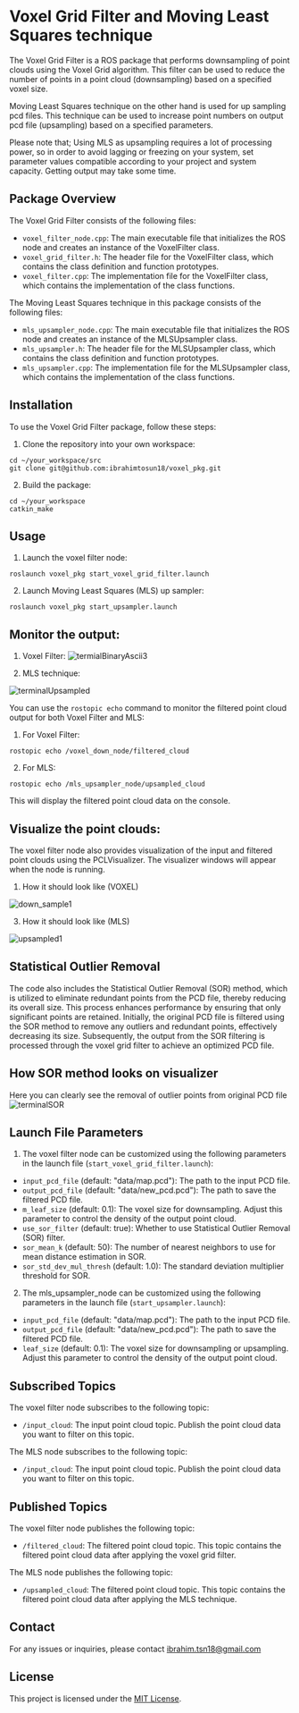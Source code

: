 # Voxel Grid Filter and Moving Least Squares technique

The Voxel Grid Filter is a ROS package that performs downsampling of point clouds using the Voxel Grid algorithm. This filter can be used to reduce the number of points in a point cloud (downsampling) based on a specified voxel size. 

Moving Least Squares technique on the other hand is used for up sampling pcd files. This technique can be used to increase point numbers on output pcd file (upsampling) based on a specified parameters. 

Please note that; Using MLS as upsampling requires a lot of processing power, so in order to avoid lagging or freezing on your system, set parameter values compatible according to your project and system capacity. Getting output may take some time.

## Package Overview

The Voxel Grid Filter consists of the following files:

- `voxel_filter_node.cpp`: The main executable file that initializes the ROS node and creates an instance of the VoxelFilter class.
- `voxel_grid_filter.h`: The header file for the VoxelFilter class, which contains the class definition and function prototypes.
- `voxel_filter.cpp`: The implementation file for the VoxelFilter class, which contains the implementation of the class functions.

The Moving Least Squares technique in this package consists of the following files:

- `mls_upsampler_node.cpp`: The main executable file that initializes the ROS node and creates an instance of the MLSUpsampler class.
- `mls_upsampler.h`: The header file for the MLSUpsampler class, which contains the class definition and function prototypes.
- `mls_upsampler.cpp`: The implementation file for the MLSUpsampler class, which contains the implementation of the class functions.

## Installation

To use the Voxel Grid Filter package, follow these steps:

1. Clone the repository into your own workspace:
```
cd ~/your_workspace/src
git clone git@github.com:ibrahimtosun18/voxel_pkg.git
```

2. Build the package:
```
cd ~/your_workspace
catkin_make
```

## Usage
1. Launch the voxel filter node:
```
roslaunch voxel_pkg start_voxel_grid_filter.launch
```
2. Launch Moving Least Squares (MLS) up sampler:
```
roslaunch voxel_pkg start_upsampler.launch
```


## Monitor the output:
1. Voxel Filter:
![termialBinaryAscii3](https://github.com/ibrahimtosun18/voxel_pkg_extended/assets/95874081/9249382b-ac26-427a-a774-715489d7df0c)

2. MLS technique:

 ![terminalUpsampled](https://github.com/ibrahimtosun18/voxel_pkg_extended/assets/95874081/a763053e-832e-42e5-a955-7101368a50d2)


You can use the `rostopic echo` command to monitor the filtered point cloud output for both Voxel Filter and MLS:

1. For Voxel Filter:
```
rostopic echo /voxel_down_node/filtered_cloud
```

2. For MLS:
```
rostopic echo /mls_upsampler_node/upsampled_cloud
```

This will display the filtered point cloud data on the console.

## Visualize the point clouds:

The voxel filter node also provides visualization of the input and filtered point clouds using the PCLVisualizer. The visualizer windows will appear when the node is running.

1. How it should look like (VOXEL)

![down_sample1](https://github.com/ibrahimtosun18/voxel_pkg/assets/95874081/e8f6a8e4-a5ce-4458-a295-b1b4c672b9a7)

3. How it should look like (MLS)

![upsampled1](https://github.com/ibrahimtosun18/voxel_pkg/assets/95874081/11fcd2b6-9ecf-4e49-bdcf-0efe6425d03d)

## Statistical Outlier Removal
The code also includes the Statistical Outlier Removal (SOR) method, which is utilized to eliminate redundant points from the PCD file, thereby reducing its overall size. This process enhances performance by ensuring that only significant points are retained. Initially, the original PCD file is filtered using the SOR method to remove any outliers and redundant points, effectively decreasing its size. Subsequently, the output from the SOR filtering is processed through the voxel grid filter to achieve an optimized PCD file.

## How SOR method looks on visualizer
Here you can clearly see the removal of outlier points from original PCD file
![terminalSOR](https://github.com/ibrahimtosun18/voxel_pkg_extended/assets/95874081/0c7f7919-0793-4f9f-8cf7-511f2c7604d0)


## Launch File Parameters

1. The voxel filter node can be customized using the following parameters in the launch file (`start_voxel_grid_filter.launch`):

- `input_pcd_file` (default: "data/map.pcd"): The path to the input PCD file.
- `output_pcd_file` (default: "data/new_pcd.pcd"): The path to save the filtered PCD file.
- `m_leaf_size` (default: 0.1): The voxel size for downsampling. Adjust this parameter to control the density of the output point cloud.
- `use_sor_filter` (default: true): Whether to use Statistical Outlier Removal (SOR) filter.
- `sor_mean_k` (default: 50): The number of nearest neighbors to use for mean distance estimation in SOR.
- `sor_std_dev_mul_thresh` (default: 1.0): The standard deviation multiplier threshold for SOR.

2. The mls_upsampler_node can be customized using the following parameters in the launch file (`start_upsampler.launch`):

- `input_pcd_file` (default: "data/map.pcd"): The path to the input PCD file.
- `output_pcd_file` (default: "data/new_pcd.pcd"): The path to save the filtered PCD file.
- `leaf_size` (default: 0.1): The voxel size for downsampling or upsampling. Adjust this parameter to control the density of the output point cloud.

## Subscribed Topics

The voxel filter node subscribes to the following topic:

- `/input_cloud`: The input point cloud topic. Publish the point cloud data you want to filter on this topic.

The MLS node subscribes to the following topic:

- `/input_cloud`: The input point cloud topic. Publish the point cloud data you want to filter on this topic.

## Published Topics

The voxel filter node publishes the following topic:

- `/filtered_cloud`: The filtered point cloud topic. This topic contains the filtered point cloud data after applying the voxel grid filter.

The MLS node publishes the following topic:
- `/upsampled_cloud`: The filtered point cloud topic. This topic contains the filtered point cloud data after applying the MLS technique.

## Contact

For any issues or inquiries, please contact <ibrahim.tsn18@gmail.com>

## License

This project is licensed under the [MIT License](LICENSE).













